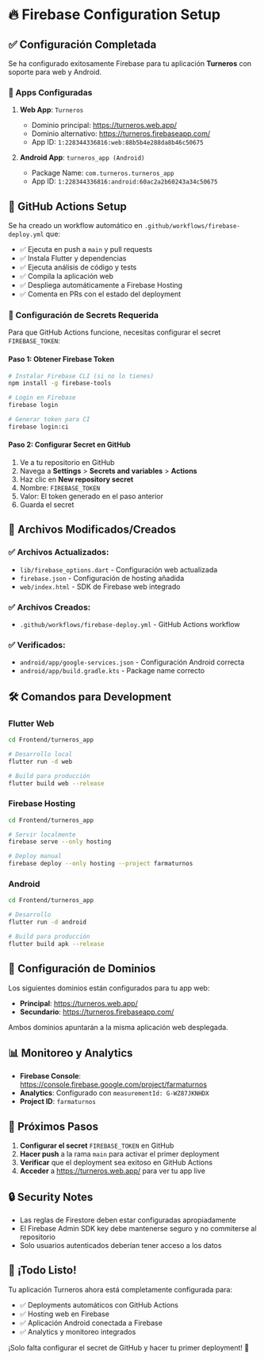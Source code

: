 # 🔥 Firebase Configuration Setup

## ✅ Configuración Completada

Se ha configurado exitosamente Firebase para tu aplicación **Turneros** con soporte para web y Android.

### 📱 Apps Configuradas

1. **Web App**: `Turneros`
   - Dominio principal: https://turneros.web.app/
   - Dominio alternativo: https://turneros.firebaseapp.com/
   - App ID: `1:228344336816:web:88b5b4e288da8b46c50675`

2. **Android App**: `turneros_app (Android)`
   - Package Name: `com.turneros.turneros_app`
   - App ID: `1:228344336816:android:60ac2a2b60243a34c50675`

## 🚀 GitHub Actions Setup

Se ha creado un workflow automático en `.github/workflows/firebase-deploy.yml` que:

- ✅ Ejecuta en push a `main` y pull requests
- ✅ Instala Flutter y dependencias
- ✅ Ejecuta análisis de código y tests
- ✅ Compila la aplicación web
- ✅ Despliega automáticamente a Firebase Hosting
- ✅ Comenta en PRs con el estado del deployment

### 🔐 Configuración de Secrets Requerida

Para que GitHub Actions funcione, necesitas configurar el secret `FIREBASE_TOKEN`:

#### Paso 1: Obtener Firebase Token
```bash
# Instalar Firebase CLI (si no lo tienes)
npm install -g firebase-tools

# Login en Firebase
firebase login

# Generar token para CI
firebase login:ci
```

#### Paso 2: Configurar Secret en GitHub
1. Ve a tu repositorio en GitHub
2. Navega a **Settings** > **Secrets and variables** > **Actions**
3. Haz clic en **New repository secret**
4. Nombre: `FIREBASE_TOKEN`
5. Valor: El token generado en el paso anterior
6. Guarda el secret

## 📁 Archivos Modificados/Creados

### ✅ Archivos Actualizados:
- `lib/firebase_options.dart` - Configuración web actualizada
- `firebase.json` - Configuración de hosting añadida
- `web/index.html` - SDK de Firebase web integrado

### ✅ Archivos Creados:
- `.github/workflows/firebase-deploy.yml` - GitHub Actions workflow

### ✅ Verificados:
- `android/app/google-services.json` - Configuración Android correcta
- `android/app/build.gradle.kts` - Package name correcto

## 🛠️ Comandos para Development

### Flutter Web
```bash
cd Frontend/turneros_app

# Desarrollo local
flutter run -d web

# Build para producción
flutter build web --release
```

### Firebase Hosting
```bash
cd Frontend/turneros_app

# Servir localmente
firebase serve --only hosting

# Deploy manual
firebase deploy --only hosting --project farmaturnos
```

### Android
```bash
cd Frontend/turneros_app

# Desarrollo
flutter run -d android

# Build para producción
flutter build apk --release
```

## 🔧 Configuración de Dominios

Los siguientes dominios están configurados para tu app web:
- **Principal**: https://turneros.web.app/
- **Secundario**: https://turneros.firebaseapp.com/

Ambos dominios apuntarán a la misma aplicación web desplegada.

## 📊 Monitoreo y Analytics

- **Firebase Console**: https://console.firebase.google.com/project/farmaturnos
- **Analytics**: Configurado con `measurementId: G-WZ87JKNHDX`
- **Project ID**: `farmaturnos`

## 🎯 Próximos Pasos

1. **Configurar el secret** `FIREBASE_TOKEN` en GitHub
2. **Hacer push** a la rama `main` para activar el primer deployment
3. **Verificar** que el deployment sea exitoso en GitHub Actions
4. **Acceder** a https://turneros.web.app/ para ver tu app live

## 🔒 Security Notes

- Las reglas de Firestore deben estar configuradas apropiadamente
- El Firebase Admin SDK key debe mantenerse seguro y no commiterse al repositorio
- Solo usuarios autenticados deberían tener acceso a los datos

## 🎉 ¡Todo Listo!

Tu aplicación Turneros ahora está completamente configurada para:
- ✅ Deployments automáticos con GitHub Actions
- ✅ Hosting web en Firebase
- ✅ Aplicación Android conectada a Firebase
- ✅ Analytics y monitoreo integrados

¡Solo falta configurar el secret de GitHub y hacer tu primer deployment! 🚀
